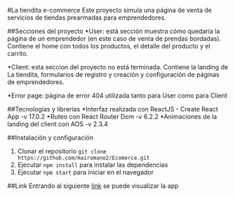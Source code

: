 #La tiendita e-commerce
Este proyecto simula una página de venta de servicios de tiendas prearmadas para emprendedores.

##Secciones del proyecto
*User: está sección muestra cómo quedaría la página de un emprendedor (en este caso de venta de prendas bordadas). Contiene el home con todos los productos, el detalle del producto y el carrito.

*Client: esta seccion del proyecto no está terminada. Contiene la landing de La tiendita, formularios de registro y creación y configuración de páginas de emprendedores.

*Error page: página de error 404 utilizada tanto para User como para Client

##Tecnologías y librerías
*Interfaz realizada con ReactJS - Create React App -v 17.0.2
*Ruteo con React Router Dom -v 6.2.2
*Animaciones de la landing del client con AOS -v 2.3.4 

##Instalación y configuración
1. Clonar el repositorio
`git clone https://github.com/mairomano2/Ecomerce.git`
2. Ejecutar `npm install` para instalar las dependencias
3. Ejecutar `npm start` para iniciar en el navegador

##Link
Entrando al siguiente [link](https://ecomerce-theta.vercel.app/) se puede visualizar la app

